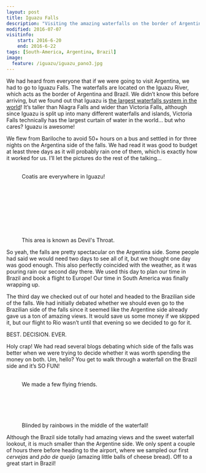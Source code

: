 ```yaml
---
layout: post
title: Iguazu Falls
description: "Visiting the amazing waterfalls on the border of Argentina and Brazil."
modified: 2016-07-07
visitinfo:
    start: 2016-6-20
    end: 2016-6-22
tags: [South-America, Argentina, Brazil]
image:
  feature: /iguazu/iguazu_pano3.jpg
---
```


We had heard from everyone that if we were going to visit Argentina, we had to go to Iguazu Falls. The waterfalls are located on the Iguazu River, which acts as the border of Argentina and Brazil. We didn’t know this before arriving, but we found out that Iguazu is [the largest waterfalls system in the world](https://en.wikipedia.org/wiki/Iguazu_Falls)! It’s taller than Niagra Falls and wider than Victoria Falls, although since Iguazu is split up into many different waterfalls and islands, Victoria Falls technically has the largest curtain of water in the world… but who cares? Iguazu is awesome!

We flew from Bariloche to avoid 50+ hours on a bus and settled in for three nights on the Argentina side of the falls. We had read it was good to budget at least three days as it will probably rain one of them, which is exactly how it worked for us. I’ll let the pictures do the rest of the talking...

<figure class="half">
    <a href="/images/iguazu/coati_group.jpg"><img src="/images/iguazu/coati_group.jpg" alt=""></a>
    <a href="/images/iguazu/coati_beggars.jpg"><img src="/images/iguazu/coati_beggars.jpg" alt=""></a>
    <figcaption>Coatis are everywhere in Iguazu!</figcaption>
</figure>

<figure>
    <a href="/images/iguazu/falls3.jpg"><img src="/images/iguazu/falls3.jpg" alt=""></a>
</figure>

<figure class="half">
    <a href="/images/iguazu/falls.jpg"><img src="/images/iguazu/falls.jpg" alt=""></a>
    <a href="/images/iguazu/falls2.jpg"><img src="/images/iguazu/falls2.jpg" alt=""></a>
</figure>

<figure>
    <a href="/images/iguazu/iguazu_pano.jpg"><img src="/images/iguazu/iguazu_pano.jpg" alt=""></a>
</figure>

<figure class="half">
    <a href="/images/iguazu/falls4.jpg"><img src="/images/iguazu/falls4.jpg" alt=""></a>
    <a href="/images/iguazu/falls5.jpg"><img src="/images/iguazu/falls5.jpg" alt=""></a>
</figure>

<figure>
    <a href="/images/iguazu/falls_selfie.jpg"><img src="/images/iguazu/falls_selfie.jpg" alt=""></a>
</figure>

<figure class="half">
    <a href="/images/iguazu/rainbow2.jpg"><img src="/images/iguazu/rainbow2.jpg" alt=""></a>
    <a href="/images/iguazu/rainbow.jpg"><img src="/images/iguazu/rainbow.jpg" alt=""></a>
</figure>

<figure>
    <a href="/images/iguazu/devils_throat.jpg"><img src="/images/iguazu/devils_throat.jpg" alt=""></a>
    <figcaption>This area is known as Devil's Throat.</figcaption>
</figure>

So yeah, the falls are pretty spectacular on the Argentina side. Some people had said we would need two days to see all of it, but we thought one day was good enough. This also perfectly coincided with the weather, as it was pouring rain our second day there. We used this day to plan our time in Brazil and book a flight to Europe! Our time in South America was finally wrapping up. 

The third day we checked out of our hotel and headed to the Brazilian side of the falls. We had initially debated whether we should even go to the Brazilian side of the falls since it seemed like the Argentine side already gave us a ton of amazing views. It would save us some money if we skipped it, but our flight to Rio wasn’t until that evening so we decided to go for it.

BEST. DECISION. EVER.

Holy crap! We had read several blogs debating which side of the falls was better when we were trying to decide whether it was worth spending the money on both. Um, hello? You get to walk through a waterfall on the Brazil side and it’s SO FUN!

<figure class="half">
    <a href="/images/iguazu/butterfly.jpg"><img src="/images/iguazu/butterfly.jpg" alt=""></a>
    <a href="/images/iguazu/butterfly2.jpg"><img src="/images/iguazu/butterfly2.jpg" alt=""></a>
    <figcaption>We made a few flying friends.</figcaption>
</figure>

<figure>
    <a href="/images/iguazu/falls6.jpg"><img src="/images/iguazu/falls6.jpg" alt=""></a>
</figure>

<figure class="half">
    <a href="/images/iguazu/rainbow_selfie2.jpg"><img src="/images/iguazu/rainbow_selfie2.jpg" alt=""></a>
    <a href="/images/iguazu/falls7.jpg"><img src="/images/iguazu/falls7.jpg" alt=""></a>
</figure>

<figure>
    <a href="/images/iguazu/iguazu_pano2.jpg"><img src="/images/iguazu/iguazu_pano2.jpg" alt=""></a>
</figure>

<figure class="half">
    <a href="/images/iguazu/rainbow_selfie.jpg"><img src="/images/iguazu/rainbow_selfie.jpg" alt=""></a>
    <a href="/images/iguazu/rainbow_selfie3.jpg"><img src="/images/iguazu/rainbow_selfie3.jpg" alt=""></a>
    <figcaption>Blinded by rainbows in the middle of the waterfall!</figcaption>
</figure>

Although the Brazil side totally had amazing views and the sweet waterfall lookout, it is much smaller than the Argentine side. We only spent a couple of hours there before heading to the airport, where we sampled our first *cervejas* and *pão de queijo* (amazing little balls of cheese bread). Off to a great start in Brazil!
